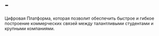 # -
Цифровая Платформа, которая позволит обеспечить быстрое и гибкое построение коммерческих связей между талантливыми студентами и крупными компаниями.
